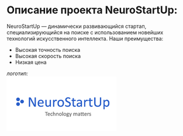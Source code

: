 # Описание проекта NeuroStartUp:

<p> NeuroStartUp — динамически развивающийся стартап, специализирующийся на поиске с использованием новейших технологий искусственного интеллекта. Наши преимущества:

- Высокая точность поиска
- Высокая скорость поиска
- Низкая цена

*логотип:* <br>
![Изображение логотипа](logo.png)
